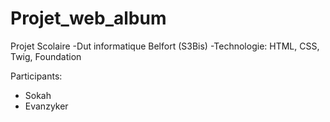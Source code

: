 # Projet_web_album
Projet Scolaire
-Dut informatique Belfort (S3Bis)
-Technologie: HTML, CSS, Twig, Foundation

Participants:
- Sokah
- Evanzyker
